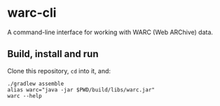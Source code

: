 # warc-cli

A command-line interface for working with WARC (Web ARChive) data.

## Build, install and run

Clone this repository, `cd` into it, and:

    ./gradlew assemble
    alias warc="java -jar $PWD/build/libs/warc.jar"
    warc --help
